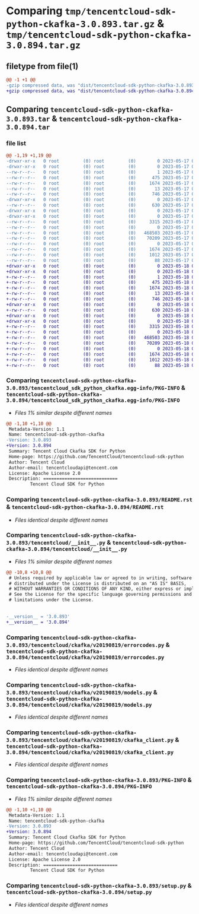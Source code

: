 # Comparing `tmp/tencentcloud-sdk-python-ckafka-3.0.893.tar.gz` & `tmp/tencentcloud-sdk-python-ckafka-3.0.894.tar.gz`

## filetype from file(1)

```diff
@@ -1 +1 @@
-gzip compressed data, was "dist/tencentcloud-sdk-python-ckafka-3.0.893.tar", last modified: Wed May 17 03:26:45 2023, max compression
+gzip compressed data, was "dist/tencentcloud-sdk-python-ckafka-3.0.894.tar", last modified: Thu May 18 00:21:07 2023, max compression
```

## Comparing `tencentcloud-sdk-python-ckafka-3.0.893.tar` & `tencentcloud-sdk-python-ckafka-3.0.894.tar`

### file list

```diff
@@ -1,19 +1,19 @@
-drwxr-xr-x   0 root         (0) root         (0)        0 2023-05-17 03:26:45.000000 tencentcloud-sdk-python-ckafka-3.0.893/
-drwxr-xr-x   0 root         (0) root         (0)        0 2023-05-17 03:26:45.000000 tencentcloud-sdk-python-ckafka-3.0.893/tencentcloud_sdk_python_ckafka.egg-info/
--rw-r--r--   0 root         (0) root         (0)        1 2023-05-17 03:26:45.000000 tencentcloud-sdk-python-ckafka-3.0.893/tencentcloud_sdk_python_ckafka.egg-info/dependency_links.txt
--rw-r--r--   0 root         (0) root         (0)      475 2023-05-17 03:26:45.000000 tencentcloud-sdk-python-ckafka-3.0.893/tencentcloud_sdk_python_ckafka.egg-info/SOURCES.txt
--rw-r--r--   0 root         (0) root         (0)     1674 2023-05-17 03:26:45.000000 tencentcloud-sdk-python-ckafka-3.0.893/tencentcloud_sdk_python_ckafka.egg-info/PKG-INFO
--rw-r--r--   0 root         (0) root         (0)       13 2023-05-17 03:26:45.000000 tencentcloud-sdk-python-ckafka-3.0.893/tencentcloud_sdk_python_ckafka.egg-info/top_level.txt
--rw-r--r--   0 root         (0) root         (0)      746 2023-05-17 03:26:45.000000 tencentcloud-sdk-python-ckafka-3.0.893/README.rst
-drwxr-xr-x   0 root         (0) root         (0)        0 2023-05-17 03:26:45.000000 tencentcloud-sdk-python-ckafka-3.0.893/tencentcloud/
--rw-r--r--   0 root         (0) root         (0)      630 2023-05-17 03:26:45.000000 tencentcloud-sdk-python-ckafka-3.0.893/tencentcloud/__init__.py
-drwxr-xr-x   0 root         (0) root         (0)        0 2023-05-17 03:26:45.000000 tencentcloud-sdk-python-ckafka-3.0.893/tencentcloud/ckafka/
-drwxr-xr-x   0 root         (0) root         (0)        0 2023-05-17 03:26:45.000000 tencentcloud-sdk-python-ckafka-3.0.893/tencentcloud/ckafka/v20190819/
--rw-r--r--   0 root         (0) root         (0)     3315 2023-05-17 03:26:45.000000 tencentcloud-sdk-python-ckafka-3.0.893/tencentcloud/ckafka/v20190819/errorcodes.py
--rw-r--r--   0 root         (0) root         (0)        0 2023-05-17 03:26:45.000000 tencentcloud-sdk-python-ckafka-3.0.893/tencentcloud/ckafka/v20190819/__init__.py
--rw-r--r--   0 root         (0) root         (0)   468503 2023-05-17 03:26:45.000000 tencentcloud-sdk-python-ckafka-3.0.893/tencentcloud/ckafka/v20190819/models.py
--rw-r--r--   0 root         (0) root         (0)    70209 2023-05-17 03:26:45.000000 tencentcloud-sdk-python-ckafka-3.0.893/tencentcloud/ckafka/v20190819/ckafka_client.py
--rw-r--r--   0 root         (0) root         (0)        0 2023-05-17 03:26:45.000000 tencentcloud-sdk-python-ckafka-3.0.893/tencentcloud/ckafka/__init__.py
--rw-r--r--   0 root         (0) root         (0)     1674 2023-05-17 03:26:45.000000 tencentcloud-sdk-python-ckafka-3.0.893/PKG-INFO
--rw-r--r--   0 root         (0) root         (0)     1012 2023-05-17 03:26:45.000000 tencentcloud-sdk-python-ckafka-3.0.893/setup.py
--rw-r--r--   0 root         (0) root         (0)       88 2023-05-17 03:26:45.000000 tencentcloud-sdk-python-ckafka-3.0.893/setup.cfg
+drwxr-xr-x   0 root         (0) root         (0)        0 2023-05-18 00:21:07.000000 tencentcloud-sdk-python-ckafka-3.0.894/
+drwxr-xr-x   0 root         (0) root         (0)        0 2023-05-18 00:21:07.000000 tencentcloud-sdk-python-ckafka-3.0.894/tencentcloud_sdk_python_ckafka.egg-info/
+-rw-r--r--   0 root         (0) root         (0)        1 2023-05-18 00:21:07.000000 tencentcloud-sdk-python-ckafka-3.0.894/tencentcloud_sdk_python_ckafka.egg-info/dependency_links.txt
+-rw-r--r--   0 root         (0) root         (0)      475 2023-05-18 00:21:07.000000 tencentcloud-sdk-python-ckafka-3.0.894/tencentcloud_sdk_python_ckafka.egg-info/SOURCES.txt
+-rw-r--r--   0 root         (0) root         (0)     1674 2023-05-18 00:21:07.000000 tencentcloud-sdk-python-ckafka-3.0.894/tencentcloud_sdk_python_ckafka.egg-info/PKG-INFO
+-rw-r--r--   0 root         (0) root         (0)       13 2023-05-18 00:21:07.000000 tencentcloud-sdk-python-ckafka-3.0.894/tencentcloud_sdk_python_ckafka.egg-info/top_level.txt
+-rw-r--r--   0 root         (0) root         (0)      746 2023-05-18 00:21:06.000000 tencentcloud-sdk-python-ckafka-3.0.894/README.rst
+drwxr-xr-x   0 root         (0) root         (0)        0 2023-05-18 00:21:07.000000 tencentcloud-sdk-python-ckafka-3.0.894/tencentcloud/
+-rw-r--r--   0 root         (0) root         (0)      630 2023-05-18 00:21:06.000000 tencentcloud-sdk-python-ckafka-3.0.894/tencentcloud/__init__.py
+drwxr-xr-x   0 root         (0) root         (0)        0 2023-05-18 00:21:07.000000 tencentcloud-sdk-python-ckafka-3.0.894/tencentcloud/ckafka/
+drwxr-xr-x   0 root         (0) root         (0)        0 2023-05-18 00:21:07.000000 tencentcloud-sdk-python-ckafka-3.0.894/tencentcloud/ckafka/v20190819/
+-rw-r--r--   0 root         (0) root         (0)     3315 2023-05-18 00:21:06.000000 tencentcloud-sdk-python-ckafka-3.0.894/tencentcloud/ckafka/v20190819/errorcodes.py
+-rw-r--r--   0 root         (0) root         (0)        0 2023-05-18 00:21:06.000000 tencentcloud-sdk-python-ckafka-3.0.894/tencentcloud/ckafka/v20190819/__init__.py
+-rw-r--r--   0 root         (0) root         (0)   468503 2023-05-18 00:21:06.000000 tencentcloud-sdk-python-ckafka-3.0.894/tencentcloud/ckafka/v20190819/models.py
+-rw-r--r--   0 root         (0) root         (0)    70209 2023-05-18 00:21:06.000000 tencentcloud-sdk-python-ckafka-3.0.894/tencentcloud/ckafka/v20190819/ckafka_client.py
+-rw-r--r--   0 root         (0) root         (0)        0 2023-05-18 00:21:06.000000 tencentcloud-sdk-python-ckafka-3.0.894/tencentcloud/ckafka/__init__.py
+-rw-r--r--   0 root         (0) root         (0)     1674 2023-05-18 00:21:07.000000 tencentcloud-sdk-python-ckafka-3.0.894/PKG-INFO
+-rw-r--r--   0 root         (0) root         (0)     1012 2023-05-18 00:21:06.000000 tencentcloud-sdk-python-ckafka-3.0.894/setup.py
+-rw-r--r--   0 root         (0) root         (0)       88 2023-05-18 00:21:07.000000 tencentcloud-sdk-python-ckafka-3.0.894/setup.cfg
```

### Comparing `tencentcloud-sdk-python-ckafka-3.0.893/tencentcloud_sdk_python_ckafka.egg-info/PKG-INFO` & `tencentcloud-sdk-python-ckafka-3.0.894/tencentcloud_sdk_python_ckafka.egg-info/PKG-INFO`

 * *Files 1% similar despite different names*

```diff
@@ -1,10 +1,10 @@
 Metadata-Version: 1.1
 Name: tencentcloud-sdk-python-ckafka
-Version: 3.0.893
+Version: 3.0.894
 Summary: Tencent Cloud Ckafka SDK for Python
 Home-page: https://github.com/TencentCloud/tencentcloud-sdk-python
 Author: Tencent Cloud
 Author-email: tencentcloudapi@tencent.com
 License: Apache License 2.0
 Description: ============================
         Tencent Cloud SDK for Python
```

### Comparing `tencentcloud-sdk-python-ckafka-3.0.893/README.rst` & `tencentcloud-sdk-python-ckafka-3.0.894/README.rst`

 * *Files identical despite different names*

### Comparing `tencentcloud-sdk-python-ckafka-3.0.893/tencentcloud/__init__.py` & `tencentcloud-sdk-python-ckafka-3.0.894/tencentcloud/__init__.py`

 * *Files 1% similar despite different names*

```diff
@@ -10,8 +10,8 @@
 # Unless required by applicable law or agreed to in writing, software
 # distributed under the License is distributed on an "AS IS" BASIS,
 # WITHOUT WARRANTIES OR CONDITIONS OF ANY KIND, either express or implied.
 # See the License for the specific language governing permissions and
 # limitations under the License.
 
 
-__version__ = '3.0.893'
+__version__ = '3.0.894'
```

### Comparing `tencentcloud-sdk-python-ckafka-3.0.893/tencentcloud/ckafka/v20190819/errorcodes.py` & `tencentcloud-sdk-python-ckafka-3.0.894/tencentcloud/ckafka/v20190819/errorcodes.py`

 * *Files identical despite different names*

### Comparing `tencentcloud-sdk-python-ckafka-3.0.893/tencentcloud/ckafka/v20190819/models.py` & `tencentcloud-sdk-python-ckafka-3.0.894/tencentcloud/ckafka/v20190819/models.py`

 * *Files identical despite different names*

### Comparing `tencentcloud-sdk-python-ckafka-3.0.893/tencentcloud/ckafka/v20190819/ckafka_client.py` & `tencentcloud-sdk-python-ckafka-3.0.894/tencentcloud/ckafka/v20190819/ckafka_client.py`

 * *Files identical despite different names*

### Comparing `tencentcloud-sdk-python-ckafka-3.0.893/PKG-INFO` & `tencentcloud-sdk-python-ckafka-3.0.894/PKG-INFO`

 * *Files 1% similar despite different names*

```diff
@@ -1,10 +1,10 @@
 Metadata-Version: 1.1
 Name: tencentcloud-sdk-python-ckafka
-Version: 3.0.893
+Version: 3.0.894
 Summary: Tencent Cloud Ckafka SDK for Python
 Home-page: https://github.com/TencentCloud/tencentcloud-sdk-python
 Author: Tencent Cloud
 Author-email: tencentcloudapi@tencent.com
 License: Apache License 2.0
 Description: ============================
         Tencent Cloud SDK for Python
```

### Comparing `tencentcloud-sdk-python-ckafka-3.0.893/setup.py` & `tencentcloud-sdk-python-ckafka-3.0.894/setup.py`

 * *Files identical despite different names*

